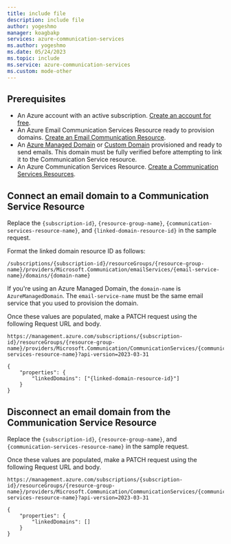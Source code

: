 ```yaml
---
title: include file
description: include file
author: yogeshmo
manager: koagbakp
services: azure-communication-services
ms.author: yogeshmo
ms.date: 05/24/2023
ms.topic: include
ms.service: azure-communication-services
ms.custom: mode-other
---
```


## Prerequisites

- An Azure account with an active subscription. [Create an account for free](https://azure.microsoft.com/pricing/purchase-options/azure-account?cid=msft_learn).
- An Azure Email Communication Services Resource ready to provision domains. [Create an Email Communication Resource](../create-email-communication-resource.md).
- An [Azure Managed Domain](../add-azure-managed-domains.md) or [Custom Domain](../add-custom-verified-domains.md) provisioned and ready to send emails. This domain must be fully verified before attempting to link it to the Communication Service resource.
- An Azure Communication Services Resource. [Create a Communication Services Resources](../../create-communication-resource.md).

## Connect an email domain to a Communication Service Resource

Replace the `{subscription-id}`, `{resource-group-name}`, `{communication-services-resource-name}`, and `{linked-domain-resource-id}` in the sample request.

Format the linked domain resource ID as follows:

```
/subscriptions/{subscription-id}/resourceGroups/{resource-group-name}/providers/Microsoft.Communication/emailServices/{email-service-name}/domains/{domain-name}
```

If you're using an Azure Managed Domain, the `domain-name` is `AzureManagedDomain`. The `email-service-name` must be the same email service that you used to provision the domain.

Once these values are populated, make a PATCH request using the following Request URL and body. 

```
https://management.azure.com/subscriptions/{subscription-id}/resourceGroups/{resource-group-name}/providers/Microsoft.Communication/CommunicationServices/{communication-services-resource-name}?api-version=2023-03-31
```

```
{
    "properties": {
        "linkedDomains": ["{linked-domain-resource-id}"]
    }
}
```

## Disconnect an email domain from the Communication Service Resource

Replace the `{subscription-id}`, `{resource-group-name}`, and `{communication-services-resource-name}` in the sample request.

Once these values are populated, make a PATCH request using the following Request URL and body. 

```
https://management.azure.com/subscriptions/{subscription-id}/resourceGroups/{resource-group-name}/providers/Microsoft.Communication/CommunicationServices/{communication-services-resource-name}?api-version=2023-03-31
```

```
{
    "properties": {
        "linkedDomains": []
    }
}
```
